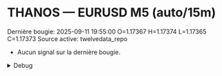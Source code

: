 # THANOS — EURUSD M5 (auto/15m)
Dernière bougie: 2025-09-11 19:55:00  O=1.17367  H=1.17374  L=1.17365  C=1.17373
Source active: twelvedata_repo

- Aucun signal sur la dernière bougie.

<details><summary>Debug</summary>

- TD_API_KEY manquant.

</details>